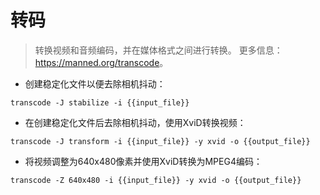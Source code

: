 # 转码

> 转换视频和音频编码，并在媒体格式之间进行转换。
> 更多信息：<https://manned.org/transcode>。

- 创建稳定化文件以便去除相机抖动：

`transcode -J stabilize -i {{input_file}}`

- 在创建稳定化文件后去除相机抖动，使用XviD转换视频：

`transcode -J transform -i {{input_file}} -y xvid -o {{output_file}}`

- 将视频调整为640x480像素并使用XviD转换为MPEG4编码：

`transcode -Z 640x480 -i {{input_file}} -y xvid -o {{output_file}}`